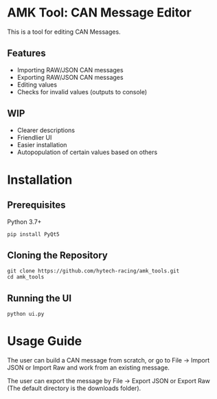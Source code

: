 # AMK Tool: CAN Message Editor
This is a tool for editing CAN Messages.

## Features
- Importing RAW/JSON CAN messages
- Exporting RAW/JSON CAN messages
- Editing values
- Checks for invalid values (outputs to console)

## WIP
- Clearer descriptions
- Friendlier UI
- Easier installation
- Autopopulation of certain values based on others

# Installation
## Prerequisites
Python 3.7+
```
pip install PyQt5
```
## Cloning the Repository
```
git clone https://github.com/hytech-racing/amk_tools.git
cd amk_tools
```
## Running the UI
```
python ui.py
```

# Usage Guide
The user can build a CAN message from scratch, or go to File -> Import JSON or Import Raw and work from an existing message.

The user can export the message by File -> Export JSON or Export Raw (The default directory is the downloads folder).
